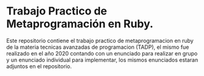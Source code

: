 # Trabajo Practico de Metaprogramación en Ruby.

Este repositorio contiene el trabajo practico de metaprogramacion en ruby de la materia tecnicas avanzadas de programacion (TADP), el mismo fue realizado en el año 2020 contando con un enunciado para realizar en grupo y un enunciado individual para implementar, los mismos enunciados estaran adjuntos en el repositorio.
